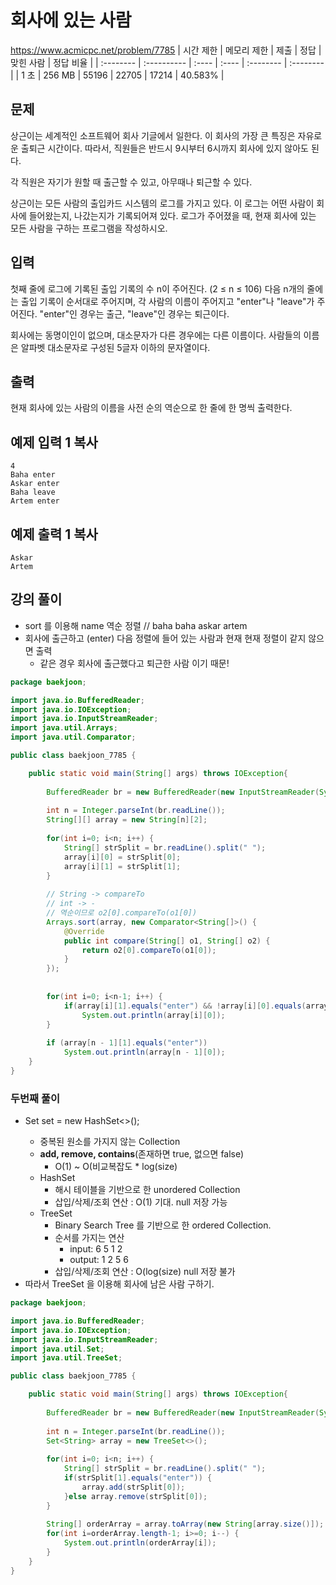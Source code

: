 # 회사에 있는 사람 
https://www.acmicpc.net/problem/7785
| 시간 제한 | 메모리 제한 | 제출  | 정답  | 맞힌 사람 | 정답 비율 |
| :-------- | :---------- | :---- | :---- | :-------- | :-------- |
| 1 초      | 256 MB      | 55196 | 22705 | 17214     | 40.583%   |

## 문제

상근이는 세계적인 소프트웨어 회사 기글에서 일한다. 이 회사의 가장 큰 특징은 자유로운 출퇴근 시간이다. 따라서, 직원들은 반드시 9시부터 6시까지 회사에 있지 않아도 된다.

각 직원은 자기가 원할 때 출근할 수 있고, 아무때나 퇴근할 수 있다.

상근이는 모든 사람의 출입카드 시스템의 로그를 가지고 있다. 이 로그는 어떤 사람이 회사에 들어왔는지, 나갔는지가 기록되어져 있다. 로그가 주어졌을 때, 현재 회사에 있는 모든 사람을 구하는 프로그램을 작성하시오.

## 입력

첫째 줄에 로그에 기록된 출입 기록의 수 n이 주어진다. (2 ≤ n ≤ 106) 다음 n개의 줄에는 출입 기록이 순서대로 주어지며, 각 사람의 이름이 주어지고 "enter"나 "leave"가 주어진다. "enter"인 경우는 출근, "leave"인 경우는 퇴근이다.

회사에는 동명이인이 없으며, 대소문자가 다른 경우에는 다른 이름이다. 사람들의 이름은 알파벳 대소문자로 구성된 5글자 이하의 문자열이다.

## 출력

현재 회사에 있는 사람의 이름을 사전 순의 역순으로 한 줄에 한 명씩 출력한다.

## 예제 입력 1 복사

```
4
Baha enter
Askar enter
Baha leave
Artem enter
```

## 예제 출력 1 복사

```
Askar
Artem
```



## 강의 풀이

* sort 를 이용해 name 역순 정렬 // baha baha askar artem
* 회사에 출근하고 (enter) 다음 정렬에 들어 있는 사람과 현재 현재 정렬이 같지 않으면 출력
  * 같은 경우 회사에 출근했다고 퇴근한 사람 이기 때문!


```java
package baekjoon;

import java.io.BufferedReader;
import java.io.IOException;
import java.io.InputStreamReader;
import java.util.Arrays;
import java.util.Comparator;

public class baekjoon_7785 {

	public static void main(String[] args) throws IOException{
		
		BufferedReader br = new BufferedReader(new InputStreamReader(System.in));
		
		int n = Integer.parseInt(br.readLine());
		String[][] array = new String[n][2];
		
		for(int i=0; i<n; i++) {
			String[] strSplit = br.readLine().split(" ");
			array[i][0] = strSplit[0];
			array[i][1] = strSplit[1];
		}
		
		// String -> compareTo
		// int -> -
		// 역순이므로 o2[0].compareTo(o1[0])
		Arrays.sort(array, new Comparator<String[]>() {
			@Override
			public int compare(String[] o1, String[] o2) {
				return o2[0].compareTo(o1[0]);
			}
		});
		
		
		for(int i=0; i<n-1; i++) {
			if(array[i][1].equals("enter") && !array[i][0].equals(array[i+1][0]))
				System.out.println(array[i][0]);
		}
		
		if (array[n - 1][1].equals("enter"))
            System.out.println(array[n - 1][0]);
	}
}
```



### 두번째 풀이

* Set<String> set = new HashSet<>();
  - 중복된 원소를 가지지 않는 Collection
  - **add, remove, contains**(존재하면 true, 없으면 false)
    - O(1) ~ O(비교복잡도 * log(size)
  - HashSet
    - 해시 테이블을 기반으로 한 unordered Collection
    - 삽입/삭제/조회 연산 : O(1) 기대. null 저장 가능
  - TreeSet
    - Binary Search Tree 를 기반으로 한 ordered Collection.
    - 순서를 가지는 연산
      - input: 6 5 1 2
      - output: 1 2 5 6
    - 삽입/삭제/조회 연산 : O(log(size) null 저장 불가
* 따라서 TreeSet 을 이용해 회사에 남은 사람 구하기.

```java
package baekjoon;

import java.io.BufferedReader;
import java.io.IOException;
import java.io.InputStreamReader;
import java.util.Set;
import java.util.TreeSet;

public class baekjoon_7785 {

	public static void main(String[] args) throws IOException{
		
		BufferedReader br = new BufferedReader(new InputStreamReader(System.in));
		
		int n = Integer.parseInt(br.readLine());
		Set<String> array = new TreeSet<>(); 
		
		for(int i=0; i<n; i++) {
			String[] strSplit = br.readLine().split(" ");
			if(strSplit[1].equals("enter")) {
				array.add(strSplit[0]);
			}else array.remove(strSplit[0]);
		}
		
		String[] orderArray = array.toArray(new String[array.size()]);
		for(int i=orderArray.length-1; i>=0; i--) {
			System.out.println(orderArray[i]);
		}
	}
}
```

